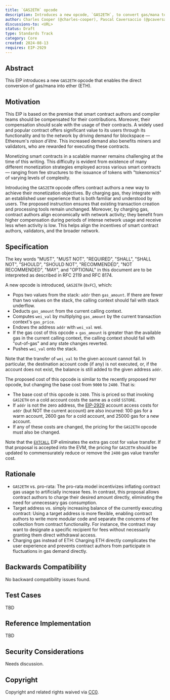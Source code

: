 ```yaml
---
title: `GAS2ETH` opcode
description: Introduces a new opcode, `GAS2ETH`, to convert gas/mana to ETH
author: Charles Cooper (@charles-cooper), Pascal Caversaccio (@pcaversaccio)
discussions-to: <URL>
status: Draft
type: Standards Track
category: Core
created: 2024-08-13
requires: EIP-2929
---
```


## Abstract

This EIP introduces a new `GAS2ETH` opcode that enables the direct conversion of gas/mana into ether (ETH).

## Motivation

This EIP is based on the premise that smart contract authors and compiler teams should be compensated for their contributions. Moreover, their compensation should scale with the usage of their contracts. A widely used and popular contract offers significant value to its users through its functionality and to the network by driving demand for blockspace — Ethereum's _raison d'être_. This increased demand also benefits miners and validators, who are rewarded for executing these contracts.

Monetizing smart contracts in a scalable manner remains challenging at the time of this writing. This difficulty is evident from existence of many different monetization strategies employed across various smart contracts — ranging from fee structures to the issuance of tokens with "tokenomics" of varying levels of complexity.

Introducing the `GAS2ETH` opcode offers contract authors a new way to achieve their monetization objectives. By charging gas, they integrate with an established user experience that is both familiar and understood by users. The proposed instruction ensures that existing transaction creation and processing tools remain unchanged. Moreover, by charging gas, contract authors align economically with network activity; they benefit from higher compensation during periods of intense network usage and receive less when activity is low. This helps align the incentives of smart contract authors, validators, and the broader network.

## Specification

The key words "MUST", "MUST NOT", "REQUIRED", "SHALL", "SHALL NOT", "SHOULD", "SHOULD NOT", "RECOMMENDED", "NOT RECOMMENDED", "MAY", and "OPTIONAL" in this document are to be interpreted as described in RFC 2119 and RFC 8174.

A new opcode is introduced, `GAS2ETH` (`0xFC`), which:

- Pops two values from the stack: `addr` then `gas_amount`. If there are fewer than two values on the stack, the calling context should fail with stack underflow.
- Deducts `gas_amount` from the current calling context.
- Computes `wei_val` by multiplying `gas_amount` by the current transaction context's `gas_price`.
- Endows the address `addr` with `wei_val` wei.
- If the gas cost of this opcode + `gas_amount` is greater than the available gas in the current calling context, the calling context should fail with "out-of-gas" and any state changes reverted.
- Pushes `wei_val` onto the stack.

Note that the transfer of `wei_val` to the given account cannot fail. In particular, the destination account code (if any) is not executed, or, if the account does not exist, the balance is still added to the given address `addr`.

The proposed cost of this opcode is similar to the recently proposed `PAY` opcode, but changing the base cost from `9000` to `2400`. That is:

- The base cost of this opcode is `2400`. This is priced so that invoking `GAS2ETH` on a cold account costs the same as a cold `SSTORE`.
- If `addr` is not the zero address, the [EIP-2929](./eip-2929.md) account access costs for `addr` (but NOT the current account) are also incurred: 100 gas for a warm account, 2600 gas for a cold account, and 25000 gas for a new account.
- If any of these costs are changed, the pricing for the `GAS2ETH` opcode must also be changed.

Note that the [`EXTCALL`](./eip-7069.md) EIP eliminates the extra gas cost for value transfer. If that proposal is accepted into the EVM, the pricing for `GAS2ETH` should be updated to commensurately reduce or remove the `2400` gas value transfer cost.

## Rationale

- `GAS2ETH` vs. pro-rata: The pro-rata model incentivizes inflating contract gas usage to artificially increase fees. In contrast, this proposal allows contract authors to charge their desired amount directly, eliminating the need for unnecessary gas consumption.
- Target address vs. simply increasing balance of the currently executing contract: Using a target address is more flexible, enabling contract authors to write more modular code and separate the concerns of fee collection from contract functionality. For instance, the contract may want to designate a specific recipient for fees without necessarily granting them direct withdrawal access.
- Charging gas instead of ETH: Charging ETH directly complicates the user experience and prevents contract authors from participate in fluctuations in gas demand directly.

## Backwards Compatibility

No backward compatibility issues found.

## Test Cases

TBD

## Reference Implementation

TBD

## Security Considerations

Needs discussion.

## Copyright

Copyright and related rights waived via [CC0](../LICENSE.md).
